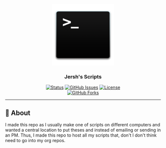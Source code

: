 <p align="center">
  <a href="" rel="noopener">
 <img width=200px height=200px src="/.asssets/terminal.png" alt="Project logo"></a>
</p>

<h3 align="center"> Jersh's Scripts </h3>

<div align="center">

[![Status](https://img.shields.io/badge/status-active-success.svg)]()
[![GitHub Issues](https://img.shields.io/github/issues/coloredbytes/jershs-scripts.svg)](https://github.com/coloredbytes/stream-dock/issues)
[![License](https://img.shields.io/badge/license-MIT-blue.svg)](/LICENSE) <br>
[![GitHub Forks](https://img.shields.io/github/forks/coloredbytes/jershs-scripts)](https://github.com/coloredbytes/jershs-scripts/fork)


</div>

---

## 🧐 About <a name = "about"></a>

I made this repo as I usually make one of scripts on different computers and wanted a central location to put theses and instead of emailing or sending in an PM. Thus, I made this repo to host all my scripts that, don't I don't think need to go into my org repos.

